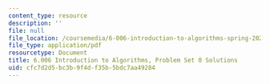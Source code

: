 ```yaml
---
content_type: resource
description: ''
file: null
file_location: /coursemedia/6-006-introduction-to-algorithms-spring-2020/cfc7d2d5bc3b9f4df35b5bdc7aa49284_MIT6_006S20_ps0-solutions.pdf
file_type: application/pdf
resourcetype: Document
title: 6.006 Introduction to Algorithms, Problem Set 0 Solutions
uid: cfc7d2d5-bc3b-9f4d-f35b-5bdc7aa49284
---
```

